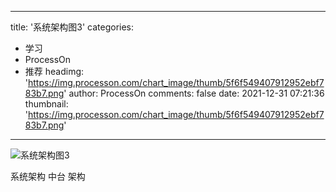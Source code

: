 
---
title: '系统架构图3'
categories: 
 - 学习
 - ProcessOn
 - 推荐
headimg: 'https://img.processon.com/chart_image/thumb/5f6f549407912952ebf783b7.png'
author: ProcessOn
comments: false
date: 2021-12-31 07:21:36
thumbnail: 'https://img.processon.com/chart_image/thumb/5f6f549407912952ebf783b7.png'
---

<div>   
<img class="thumb" alt="系统架构图3" src="https://img.processon.com/chart_image/thumb/5f6f549407912952ebf783b7.png" referrerpolicy="no-referrer">
<p>系统架构 中台 架构</p>  
</div>
            